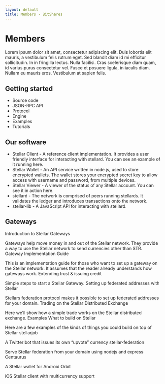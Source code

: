 ```yaml
---
layout: default
title: Members - BitShares
---
```


# Members
Lorem ipsum dolor sit amet, consectetur adipiscing elit. Duis lobortis elit mauris, a vestibulum felis rutrum eget. Sed blandit diam id mi efficitur sollicitudin. In in fringilla lectus. Nulla facilisi. Cras scelerisque diam quam, id varius purus consectetur vel. Fusce et posuere ligula, in iaculis diam. Nullam eu mauris eros. Vestibulum at sapien felis.

## Getting started
* Source code
* JSON-RPC API
* Protocol
* Engine
* Examples
* Tutorials

## Our software

* Stellar Client - A reference client implementation. It provides a user friendly interface for interacting with stellard. You can see an example of it running here.
* Stellar Wallet - An API service written in node.js, used to store encrypted wallets. The wallet stores your encrypted secret key to allow access with username and password, from multiple devices.
* Stellar Viewer - A viewer of the status of any Stellar account. You can see it in action here.
* stellard - The network is comprised of peers running stellards. It validates the ledger and introduces transactions onto the network.
* stellar-lib - A JavaScript API for interacting with stellard.

## Gateways
Introduction to Stellar Gateways

Gateways help move money in and out of the Stellar network. They provide a way to use the Stellar network to send currencies other than STR.
Gateway Implementation Guide

This is an implementation guide for those who want to set up a gateway on the Stellar network. It assumes that the reader already understands how gateways work.
Extending trust & issuing credit

Simple steps to start a Stellar Gateway.
Setting up federated addresses with Stellar

Stellars federation protocol makes it possible to set up federated addresses for your domain.
Trading on the Stellar Distributed Exchange

Here we’ll show how a simple trade works on the Stellar distributed exchange.
Examples
What to build on Stellar

Here are a few examples of the kinds of things you could build on top of Stellar
stellarjob

A Twitter bot that issues its own “upvote” currency
stellar-federation

Serve Stellar federation from your domain using nodejs and express
Centaurus

A Stellar wallet for Android
Orbit

iOS Stellar client with multicurrency support

